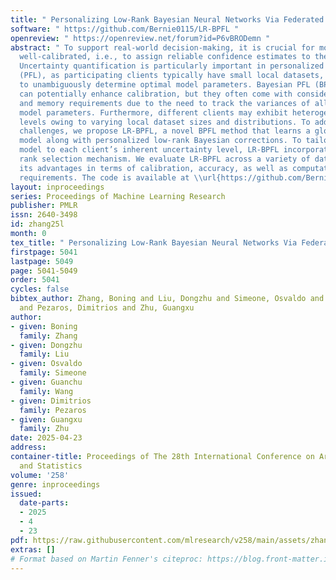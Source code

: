 ```yaml
---
title: " Personalizing Low-Rank Bayesian Neural Networks Via Federated Learning "
software: " https://github.com/Bernie0115/LR-BPFL "
openreview: " https://openreview.net/forum?id=P6vBRODemn "
abstract: " To support real-world decision-making, it is crucial for models to be
  well-calibrated, i.e., to assign reliable confidence estimates to their predictions.
  Uncertainty quantification is particularly important in personalized federated learning
  (PFL), as participating clients typically have small local datasets, making it difficult
  to unambiguously determine optimal model parameters. Bayesian PFL (BPFL) methods
  can potentially enhance calibration, but they often come with considerable computational
  and memory requirements due to the need to track the variances of all the individual
  model parameters. Furthermore, different clients may exhibit heterogeneous uncertainty
  levels owing to varying local dataset sizes and distributions. To address these
  challenges, we propose LR-BPFL, a novel BPFL method that learns a global deterministic
  model along with personalized low-rank Bayesian corrections. To tailor the local
  model to each client’s inherent uncertainty level, LR-BPFL incorporates an adaptive
  rank selection mechanism. We evaluate LR-BPFL across a variety of datasets, demonstrating
  its advantages in terms of calibration, accuracy, as well as computational and memory
  requirements. The code is available at \\url{https://github.com/Bernie0115/LR-BPFL.} "
layout: inproceedings
series: Proceedings of Machine Learning Research
publisher: PMLR
issn: 2640-3498
id: zhang25l
month: 0
tex_title: " Personalizing Low-Rank Bayesian Neural Networks Via Federated Learning "
firstpage: 5041
lastpage: 5049
page: 5041-5049
order: 5041
cycles: false
bibtex_author: Zhang, Boning and Liu, Dongzhu and Simeone, Osvaldo and Wang, Guanchu
  and Pezaros, Dimitrios and Zhu, Guangxu
author:
- given: Boning
  family: Zhang
- given: Dongzhu
  family: Liu
- given: Osvaldo
  family: Simeone
- given: Guanchu
  family: Wang
- given: Dimitrios
  family: Pezaros
- given: Guangxu
  family: Zhu
date: 2025-04-23
address:
container-title: Proceedings of The 28th International Conference on Artificial Intelligence
  and Statistics
volume: '258'
genre: inproceedings
issued:
  date-parts:
  - 2025
  - 4
  - 23
pdf: https://raw.githubusercontent.com/mlresearch/v258/main/assets/zhang25l/zhang25l.pdf
extras: []
# Format based on Martin Fenner's citeproc: https://blog.front-matter.io/posts/citeproc-yaml-for-bibliographies/
---
```

